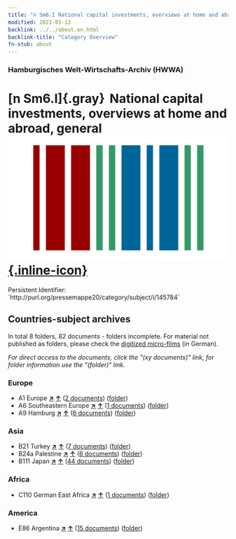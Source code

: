```yaml
---
title: "n Sm6.I National capital investments, overviews at home and abroad, general"
modified: 2021-03-13
backlink: ../../about.en.html
backlink-title: "Category Overview"
fn-stub: about
---
```


### Hamburgisches Welt-Wirtschafts-Archiv (HWWA)

# [n Sm6.I]{.gray}&#8201; National capital investments, overviews at home and abroad, general &#160; [![Wikidata](/images/Wikidata-logo.svg "Wikidata"){.inline-icon}](http://www.wikidata.org/entity/Q104700358)

<div class="hint">Persistent Identifier: `http://purl.org/pressemappe20/category/subject/i/145784`</div>







## Countries-subject archives





In total 8 folders, 82 documents - folders incomplete.
For material not published as folders, please check the [digitized micro-films](/film/h1_sh.de.html) (in German).

_For direct access to the documents, click the "(xy documents)" link, for folder information use the "(folder)" link._



### Europe

- A1 Europe [**&nearr;**](../../../geo/i/140892/about.en.html "Europe (all folders)") [**&uarr;**](../../../geo/about.en.html#A1 "Country category system") (<a href="https://pm20.zbw.eu/iiifview/folder/sh/140892,145784" title="about: Europe : National capital investments, overviews at home and abroad, general" target="_blank">2 documents</a>) ([folder](../../../../folder/sh/1408xx/140892/1457xx/145784/about.en.html))
- A6 Southeastern Europe [**&nearr;**](../../../geo/i/140900/about.en.html "Southeastern Europe (all folders)") [**&uarr;**](../../../geo/about.en.html#A6 "Country category system") (<a href="https://pm20.zbw.eu/iiifview/folder/sh/140900,145784" title="about: Southeastern Europe : National capital investments, overviews at home and abroad, general" target="_blank">1 documents</a>) ([folder](../../../../folder/sh/1409xx/140900/1457xx/145784/about.en.html))
- A9 Hamburg [**&nearr;**](../../../geo/i/140905/about.en.html "Hamburg (all folders)") [**&uarr;**](../../../geo/about.en.html#A9 "Country category system") (<a href="https://pm20.zbw.eu/iiifview/folder/sh/140905,145784" title="about: Hamburg : National capital investments, overviews at home and abroad, general" target="_blank">6 documents</a>) ([folder](../../../../folder/sh/1409xx/140905/1457xx/145784/about.en.html))

### Asia

- B21 Turkey [**&nearr;**](../../../geo/i/141111/about.en.html "Turkey (all folders)") [**&uarr;**](../../../geo/about.en.html#B21 "Country category system") (<a href="https://pm20.zbw.eu/iiifview/folder/sh/141111,145784" title="about: Turkey : National capital investments, overviews at home and abroad, general" target="_blank">7 documents</a>) ([folder](../../../../folder/sh/1411xx/141111/1457xx/145784/about.en.html))
- B24a Palestine [**&nearr;**](../../../geo/i/141115/about.en.html "Palestine (all folders)") [**&uarr;**](../../../geo/about.en.html#B24a "Country category system") (<a href="https://pm20.zbw.eu/iiifview/folder/sh/141115,145784" title="about: Palestine : National capital investments, overviews at home and abroad, general" target="_blank">6 documents</a>) ([folder](../../../../folder/sh/1411xx/141115/1457xx/145784/about.en.html))
- B111 Japan [**&nearr;**](../../../geo/i/141272/about.en.html "Japan (all folders)") [**&uarr;**](../../../geo/about.en.html#B111 "Country category system") (<a href="https://pm20.zbw.eu/iiifview/folder/sh/141272,145784" title="about: Japan : National capital investments, overviews at home and abroad, general" target="_blank">44 documents</a>) ([folder](../../../../folder/sh/1412xx/141272/1457xx/145784/about.en.html))

### Africa

- C110 German East Africa [**&nearr;**](../../../geo/i/141471/about.en.html "German East Africa (all folders)") [**&uarr;**](../../../geo/about.en.html#C110 "Country category system") (<a href="https://pm20.zbw.eu/iiifview/folder/sh/141471,145784" title="about: German East Africa : National capital investments, overviews at home and abroad, general" target="_blank">1 documents</a>) ([folder](../../../../folder/sh/1414xx/141471/1457xx/145784/about.en.html))

### America

- E86 Argentina [**&nearr;**](../../../geo/i/141692/about.en.html "Argentina (all folders)") [**&uarr;**](../../../geo/about.en.html#E86 "Country category system") (<a href="https://pm20.zbw.eu/iiifview/folder/sh/141692,145784" title="about: Argentina : National capital investments, overviews at home and abroad, general" target="_blank">15 documents</a>) ([folder](../../../../folder/sh/1416xx/141692/1457xx/145784/about.en.html))








